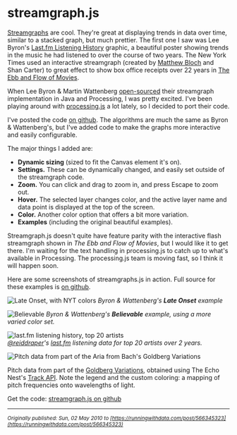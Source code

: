 # streamgraph.js


[Streamgraphs](http://leebyron.com/streamgraph/) are cool. They're great at displaying trends in data over time, similar to a stacked graph, but much prettier. The first one I saw was Lee Byron's [Last.fm Listening History](http://www.vislives.com/2011/10/visualizing-lastfm-listening-history.html) graphic, a beautiful poster showing trends in the music he had listened to over the course of two years. The New York Times used an interactive streamgraph (created by [Matthew Bloch](https://twitter.com/grammata) and Shan Carter) to great effect to show box office receipts over 22 years in [The Ebb and Flow of Movies](http://www.nytimes.com/interactive/2008/02/23/movies/20080223_REVENUE_GRAPHIC.html).
   
When Lee Byron &amp; Martin Wattenberg [open-sourced](http://github.com/leebyron/streamgraph_generator) their streamgraph implementation in Java and Processing, I was pretty excited. I've been playing around with [processing.js](https://github.com/processing-js/processing-js) a lot lately, so I decided to port their code. 
   
I've posted the code [on github](https://github.com/jsundram/streamgraph.js). The algorithms are much the same as Byron &amp; Wattenberg's, but I've added code to make the graphs more interactive and easily configurable. 
   
The major things I added are:
* **Dynamic sizing** (sized to fit the Canvas element it's on).
* **Settings.** These can be dynamically changed, and easily set outside of the streamgraph code.
* **Zoom.** You can click and drag to zoom in, and press Escape to zoom out.
* **Hover.** The selected layer changes color, and the active layer name and data point is displayed at the top of the screen.
* **Color.** Another color option that offers a bit more variation.
* **Examples** (including the original beautiful examples).

Streamgraph.js doesn't quite have feature parity with the interactive flash streamgraph shown in *The Ebb and Flow of Movies*, but I would like it to get there. I'm waiting for the text handling in processing.js to catch up to what's available in Processing. The processing.js team is moving fast, so I think it will happen soon.
   
Here are some screenshots of streamgraphs.js in action. Full source for these examples is [on github](https://github.com/jsundram/streamgraph.js).
   
![Late Onset, with NYT colors](https://raw.githubusercontent.com/jsundram/streamgraph.js/master/examples/screenshots/late_onset.png)
*Byron &amp; Wattenberg's **Late Onset** example*
   
![Believable](https://raw.githubusercontent.com/jsundram/streamgraph.js/master/examples/screenshots/believable.png)
 *Byron &amp; Wattenberg's **Believable** example, using a more varied color set.*
   
![last.fm listening history, top 20 artists](https://raw.githubusercontent.com/jsundram/streamgraph.js/master/examples/screenshots/lastfm.png)   
*[@reiddraper](http://twitter.com/reiddraper)'s [last.fm](http://www.last.fm/user/PumaReid) listening data for top 20 artists over 2 years.*
   
![Pitch data from part of the Aria from Bach's Goldberg Variations](https://raw.githubusercontent.com/jsundram/streamgraph.js/master/examples/screenshots/aria.png)
  
Pitch data from part of the [Goldberg Variations](https://vimeo.com/2671233), obtained using The Echo Nest's [Track API](https://developer.spotify.com/documentation/web-api/reference/#endpoint-get-audio-analysis)</a>. Note the legend and the custom coloring: a mapping of pitch frequencies onto wavelengths of light.
   
Get the code: [streamgraph.js on github](https://github.com/jsundram/streamgraph.js)

---
*<sub>Originally published: Sun, 02 May 2010 to [https://runningwithdata.com/post/566345323](https://runningwithdata.com/post/566345323)</sub>*

